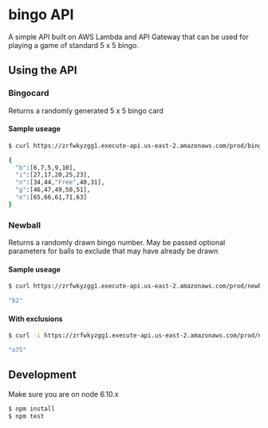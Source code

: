 # bingo API

A simple API built on AWS Lambda and API Gateway that can be used for playing a game of standard 5 x 5 bingo.

## Using the API

### Bingocard

Returns a randomly generated 5 x 5 bingo card

#### Sample useage

```sh
$ curl https://zrfwkyzgg1.execute-api.us-east-2.amazonaws.com/prod/bingocard

{
  "b":[6,7,5,9,10],
  "i":[27,17,20,25,23],
  "n":[34,44,"Free",40,31],
  "g":[46,47,49,50,51],
  "o":[65,66,61,71,63]
}
```

### Newball

Returns a randomly drawn bingo number. May be passed optional parameters for balls to exclude that may have already be drawn

#### Sample useage

```sh
$ curl https://zrfwkyzgg1.execute-api.us-east-2.amazonaws.com/prod/newball

"b2"
```

#### With exclusions

```sh
$ curl -i https://zrfwkyzgg1.execute-api.us-east-2.amazonaws.com/prod/newball -d '{"exclusions": ["b1","b2","b3","b4","b5","b6","b7","b8","b9","b10","b11","b12","b13","b14","b15","i16","i17","i18","i19","i20","i21","i22","i23","i24","i25","i26","i27","i28","i29","i30","n31","n32","n33","n34","n35","n36","n37","n38","n39","n40","n41","n42","n43","n44","n45","g46","g47","g48","g49","g50","g51","g52","g53","g54","g55","g56","g57","g58","g59","g60","o61","o62","o63","o64","o65","o66","o67","o68","o69","o70","o71","o72","o73","o74"]}'

"o75"
```

## Development

Make sure you are on node 6.10.x

```sh
$ npm install
$ npm test
```
